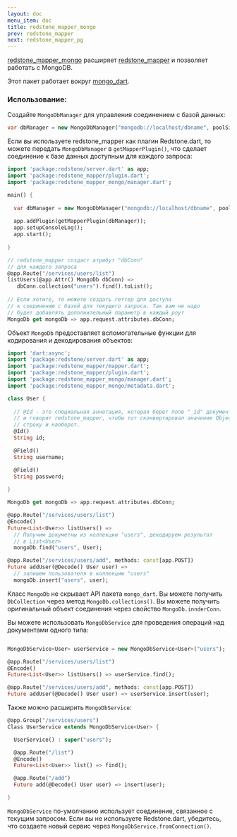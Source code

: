 ```yaml
---
layout: doc
menu_item: doc
title: redstone_mapper_mongo
prev: redstone_mapper
next: redstone_mapper_pg
---
```

[redstone_mapper_mongo](http://pub.dartlang.org/packages/redstone_mapper_mongo) расширяет [redstone_mapper](http://pub.dartlang.org/packages/redstone_mapper) и позволяет работать с MongoDB.

Этот пакет работает вокруг [mongo_dart](https://github.com/vadimtsushko/mongo_dart).

### Использование:

Создайте `MongoDbManager` для управления соединением с базой данных:

```dart
var dbManager = new MongoDbManager("mongodb://localhost/dbname", poolSize: 3);
```

Если вы используете redstone_mapper как плагин Redstone.dart, то можете передать `MongoDbManager` в `getMapperPlugin()`, что сделает соединение к базе данных доступным для каждого запроса:

```dart
import 'package:redstone/server.dart' as app;
import 'package:redstone_mapper/plugin.dart';
import 'package:redstone_mapper_mongo/manager.dart';

main() {
  
  var dbManager = new MongoDbManager("mongodb://localhost/dbname", poolSize: 3);
  
  app.addPlugin(getMapperPlugin(dbManager));
  app.setupConsoleLog();
  app.start();
  
}

// redstone_mapper создаст атрибут "dbConn"
// для каждого запроса
@app.Route("/services/users/list")
listUsers(@app.Attr() MongoDb dbConn) =>
   dbConn.collection("users").find().toList();
   
// Если хотите, то можете создать геттер для доступа
// к соединению с базой для текущего запроса. Так вам не надо
// будет добавлять дополнительный параметр в каждый роут
MongoDb get mongoDb => app.request.attributes.dbConn;

```

Объект `MongoDb` предоставляет вспомогательные функции для кодирования и декодирования объектов:

```dart
import 'dart:async';
import 'package:redstone/server.dart' as app;
import 'package:redstone_mapper/mapper.dart';
import 'package:redstone_mapper/plugin.dart';
import 'package:redstone_mapper_mongo/manager.dart';
import 'package:redstone_mapper_mongo/metadata.dart';

class User {
  
  // @Id - это специальная аннотация, которая берет поле "_id" документа
  // и говорит redstone_mapper, чтобы тот сконвертировал значение ObjectId в
  // строку и наоборот.
  @Id()
  String id;

  @Field()
  String username;

  @Field()
  String password;
  
}

MongoDb get mongoDb => app.request.attributes.dbConn;

@app.Route("/services/users/list")
@Encode()
Future<List<User>> listUsers() => 
  // Получим докуметны из коллекции "users", декодируем результат
  // в List<User>
  mongoDb.find("users", User); 

@app.Route("/services/users/add", methods: const[app.POST])
Future addUser(@Decode() User user) => 
  // запишем пользователя в коллекцию "users"
  mongoDb.insert("users", user);

```

Класс `MongoDb` не скрывает API пакета `mongo_dart`. Вы можете получить `DbCollection` через метод `MongoDb.collections()`. Вы можете получить оригинальный объект соединения через свойство `MongoDb.innderConn`.

Вы можете использовать `MongoDbService` для проведения операций над документами одного типа:

```dart

MongoDbService<User> userService = new MongoDbService<User>("users");

@app.Route("/services/users/list")
@Encode()
Future<List<User>> listUsers() => userService.find(); 

@app.Route("/services/users/add", methods: const[app.POST])
Future addUser(@Decode() User user) => userService.insert(user);

```

Также можно расширить `MongoDbService`:

```dart
@app.Group("/services/users")
Class UserService extends MongoDbService<User> {

  UserService() : super("users");

  @app.Route("/list")
  @Encode()
  Future<List<User>> list() => find();

  @app.Route("/add")
  Future add(@Decode() User user) => insert(user);

}
```

`MongoDbService` по-умолчанию использует соединение, связанное с текущим запросом. Если вы не используете Redstone.dart, убедитесь, что создаете новый сервис через `MongoDbService.fromConnection()`.